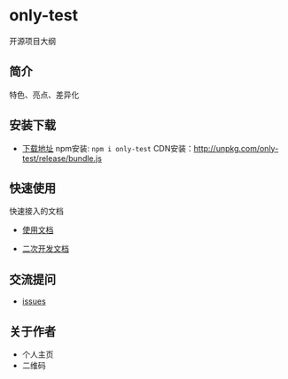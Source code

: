 # only-test
开源项目大纲

## 简介
特色、亮点、差异化

## 安装下载
- [下载地址](https://github.com/javaxiaolaoshu/only-test/releases)
npm安装:
`npm i only-test`
CDN安装：http://unpkg.com/only-test/release/bundle.js


## 快速使用

快速接入的文档

- [使用文档](./doc/use/README.md)

- [二次开发文档](./doc/dev/README.md)

## 交流提问
- [issues](https://github.com/javaxiaolaoshu/only-test/issues)

## 关于作者
- 个人主页
- 二维码
